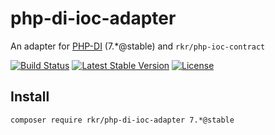 php-di-ioc-adapter
==================

An adapter for [PHP-DI](http://php-di.org/) (7.*@stable) and `rkr/php-ioc-contract`

[![Build Status](https://travis-ci.org/rkrx/php-di-ioc-adapter.svg)](https://travis-ci.org/rkrx/php-di-ioc-adapter)
[![Latest Stable Version](https://poser.pugx.org/rkr/php-di-ioc-adapter/version.svg)](https://packagist.org/packages/rkr/php-di-ioc-adapter)
[![License](https://poser.pugx.org/rkr/php-di-ioc-adapter/license.svg)](https://packagist.org/packages/rkr/php-di-ioc-adapter)


## Install

`composer require rkr/php-di-ioc-adapter 7.*@stable`
